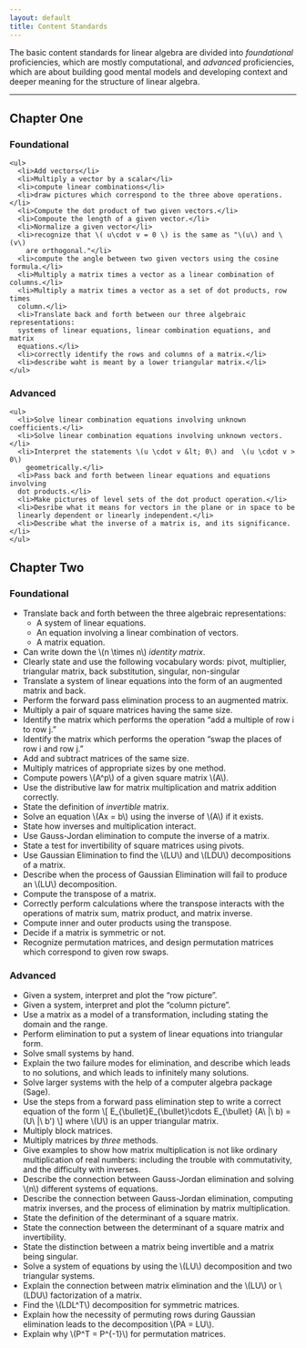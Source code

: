 ```yaml
---
layout: default
title: Content Standards
---
```


The basic content standards for linear algebra are divided into _foundational_
proficiencies, which are mostly computational, and _advanced_ proficiencies,
which are about building good mental models and developing context and deeper
meaning for the structure of linear algebra.


------

## Chapter One

<div class="row">
  <div class="col-xs-12 col-sm-6">
    <h3>Foundational</h3>

    <ul>
      <li>Add vectors</li>
      <li>Multiply a vector by a scalar</li>
      <li>compute linear combinations</li>
      <li>draw pictures which correspond to the three above operations.</li>
      <li>Compute the dot product of two given vectors.</li>
      <li>Compoute the length of a given vector.</li>
      <li>Normalize a given vector</li>
      <li>recognize that \( u\cdot v = 0 \) is the same as "\(u\) and \(v\)
        are orthogonal."</li>
      <li>compute the angle between two given vectors using the cosine formula.</li>
      <li>Multiply a matrix times a vector as a linear combination of columns.</li>
      <li>Multiply a matrix times a vector as a set of dot products, row times
      column.</li>
      <li>Translate back and forth between our three algebraic representations:
      systems of linear equations, linear combination equations, and matrix
      equations.</li>
      <li>correctly identify the rows and columns of a matrix.</li>
      <li>describe waht is meant by a lower triangular matrix.</li>
    </ul>


  </div>
  <div class="col-xs-12 col-sm-6">
    <h3>Advanced</h3>

    <ul>
      <li>Solve linear combination equations involving unknown coefficients.</li>
      <li>Solve linear combination equations involving unknown vectors.</li>
      <li>Interpret the statements \(u \cdot v &lt; 0\) and  \(u \cdot v > 0\)
        geometrically.</li>
      <li>Pass back and forth between linear equations and equations involving
      dot products.</li>
      <li>Make pictures of level sets of the dot product operation.</li>
      <li>Desribe what it means for vectors in the plane or in space to be
      linearly dependent or linearly independent.</li>
      <li>Describe what the inverse of a matrix is, and its significance.</li>
    </ul>

  </div>
</div>

## Chapter Two

<div class="row">
  <div class="col-xs-12 col-sm-6">
    <h3>Foundational</h3>
    <ul>
      <li>Translate back and forth between the three algebraic representations:
        <ul>
          <li>A system of linear equations.</li>
          <li>An equation involving a linear combination of vectors.</li>
          <li>A matrix equation.</li>
        </ul>
      </li>
      <li>
        Can write down the \(n \times n\) <em class="terminology">identity matrix</em>.
      </li>
      <li>Clearly state and use the following vocabulary words: pivot, multiplier,
        triangular matrix, back substitution, singular, non-singular
      </li>
      <li>Translate a system of linear equations into the form of an augmented matrix
        and back.</li>
      <li>Perform the forward pass elimination process to an augmented matrix.</li>
      <li>Multiply a pair of square matrices having the same size.</li>
      <li>Identify the matrix which performs the operation “add a multiple of row
        i to row j.”</li>
      <li>Identify the matrix which performs the operation “swap the places of
          row i and row j.”</li>
      <li>Add and subtract matrices of the same size.</li>
      <li>Multiply matrices of appropriate sizes by one method.</li>
      <li>Compute powers \(A^p\) of a given square matrix \(A\).</li>
      <li>Use the distributive law for matrix multiplication and matrix addition correctly.</li>
      <li>State the definition of <em class="terminology">invertible</em> matrix.</li>
      <li>Solve an equation \(Ax = b\) using the inverse of \(A\)
              if it exists.
            </li>
      <li>State how inverses and multiplication interact.</li>
      <li>Use Gauss-Jordan elimination to compute the inverse of a matrix.</li>
      <li>State a test for invertibility of square matrices using pivots.</li>
      <li>
        Use Gaussian Elimination to find the \(LU\) and \(LDU\)
        decompositions of a matrix.
      </li>
      <li>
        Describe when the process of Gaussian Elimination will fail to
        produce an \(LU\) decomposition.
      </li>
      <li>
        Compute the transpose of a matrix.
      </li>
      <li>
        Correctly perform calculations where the transpose interacts with the
        operations of matrix sum, matrix product, and matrix inverse.
      </li>
      <li>
        Compute inner and outer products using the transpose.
      </li>
      <li>
        Decide if a matrix is symmetric or not.
      </li>
      <li>
        Recognize permutation matrices, and design permutation matrices which
        correspond to given row swaps.
      </li>
    </ul>
  </div>
  <div class="col-xs-12 col-sm-6">
    <h3>Advanced</h3>
    <ul>
      <li>Given a system, interpret and plot the “row picture”.</li>
      <li>Given a system, interpret and plot the “column picture”.</li>
      <li>Use a matrix as a model of a transformation, including stating
        the domain and the range.</li>
      <li>Perform elimination to put a system of linear equations into triangular form.</li>
      <li>Solve small systems by hand.</li>
      <li>Explain the two failure modes for elimination, and describe which leads to
        no solutions, and which leads to infinitely many solutions.</li>
      <li>Solve larger systems with the help of a computer algebra package (Sage).</li>
      <li>
          Use the steps from a forward pass elimination step to write a correct
          equation of the form
          \[
            E_{\bullet}E_{\bullet}\cdots E_{\bullet} (A\ |\ b) = (U\ |\ b')
          \]
          where \(U\) is an upper triangular matrix.
      </li>
      <li>Multiply block matrices.</li>
      <li>Multiply matrices by <em>three</em> methods.</li>
      <li>Give examples to show how matrix multiplication is not like
        ordinary multiplication of real numbers: including the trouble
        with commutativity, and the difficulty with inverses.
      </li>
      <li>Describe the connection between Gauss-Jordan elimination and solving
        \(n\) different systems of equations.
      </li>
      <li>Describe the connection between Gauss-Jordan elimination, computing
              matrix inverses, and the process of elimination by matrix multiplication.
            </li>
      <li>State the definition of the determinant of a square matrix.</li>
      <li>State the connection between the determinant of a square matrix and
              invertibility.</li>
      <li>State the distinction between a matrix being invertible
              and a matrix being singular.</li>
      <li>
        Solve a system of equations by using the \(LU\) decomposition and
        two triangular systems.
      </li>
      <li>
        Explain the connection between matrix elimination and the \(LU\)
        or \(LDU\) factorization of a matrix.
      </li>
      <li>
        Find the \(LDL^T\) decomposition for symmetric matrices.
      </li>
      <li>
        Explain how the necessity of permuting rows during Gaussian elimination
        leads to the decomposition \(PA = LU\).
      </li>
      <li>
        Explain why \(P^T = P^{-1}\) for permutation matrices.
      </li>
    </ul>
  </div>
</div>




<br class="visible-xs visible-sm"/>
